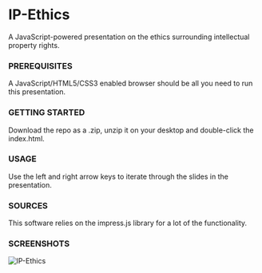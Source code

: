 # IP-Ethics
A JavaScript-powered presentation on the ethics surrounding intellectual property rights.

### PREREQUISITES
A JavaScript/HTML5/CSS3 enabled browser should be all you need to run this presentation.

### GETTING STARTED
Download the repo as a .zip, unzip it on your desktop and double-click the index.html.

### USAGE
Use the left and right arrow keys to iterate through the slides in the presentation.

### SOURCES
This software relies on the impress.js library for a lot of the functionality.

### SCREENSHOTS
![IP-Ethics](http://i.imgur.com/5DaqIDi.png)


